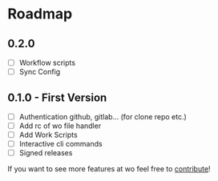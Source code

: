 # Roadmap

## 0.2.0
- [ ] Workflow scripts
- [ ] Sync Config

## 0.1.0 - First Version
- [ ] Authentication github, gitlab... (for clone repo etc.)
- [ ] Add rc of wo file handler
- [ ] Add Work Scripts
- [ ] Interactive cli commands
- [ ] Signed releases

If you want to see more features at wo feel free to [contribute](#Contributing)!
